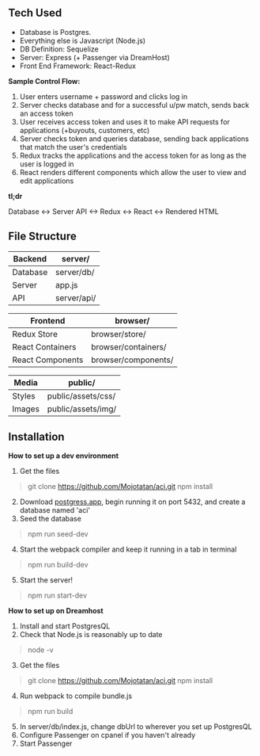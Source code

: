 ## Tech Used
* Database is Postgres.
* Everything else is Javascript (Node.js)
* DB Definition: Sequelize
* Server: Express (+ Passenger via DreamHost)
* Front End Framework: React-Redux

**Sample Control Flow:**
1. User enters username + password and clicks log in
2. Server checks database and for a successful u/pw match, sends back an access token
3. User receives access token and uses it to make API requests for applications (+buyouts, customers, etc)
4. Server checks token and queries database, sending back applications that match the user's credentials
5. Redux tracks the applications and the access token for as long as the user is logged in
6. React renders different components which allow the user to view and edit applications

**tl;dr**
<p>Database <-> Server API <-> Redux <-> React <-> Rendered HTML</p>


## File Structure

Backend | server/
------- | ---------
Database | server/db/
Server | app.js
API | server/api/

Frontend | browser/
-------- | ----------
Redux Store | browser/store/
React Containers | browser/containers/ <!-- Containers are aware of state -->
React Components | browser/components/ <!-- Components are purely for rendering elements -->

Media | public/
----- | ---------
Styles | public/assets/css/
Images | public/assets/img/


## Installation

**How to set up a dev environment**
1. Get the files
> git clone https://github.com/Mojotatan/aci.git <!-- make sure to find or create secrets -->
> npm install
2. Download [postgress.app](https://postgresapp.com/), begin running it on port 5432, and create a database named 'aci'
3. Seed the database
> npm run seed-dev
4. Start the webpack compiler and keep it running in a tab in terminal
> npm run build-dev
5. Start the server!
<!-- The default port is 1337 (localhost:1337) but you can change this in app.js -->
> npm run start-dev

**How to set up on Dreamhost**
1. Install and start PostgresQL
2. Check that Node.js is reasonably up to date
> node -v
3. Get the files
> git clone https://github.com/Mojotatan/aci.git <!-- make sure to find or create secrets -->
> npm install
4. Run webpack to compile bundle.js
> npm run build
5. In server/db/index.js, change dbUrl to wherever you set up PostgresQL
6. Configure Passenger on cpanel if you haven't already
7. Start Passenger